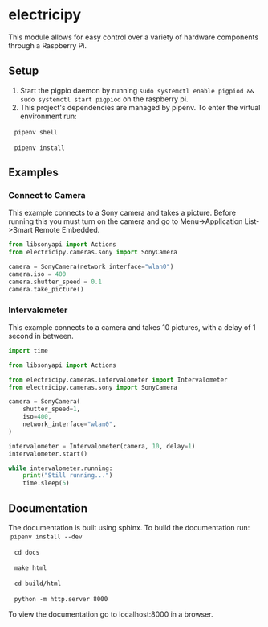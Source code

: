 # electricipy

This module allows for easy control over a variety of hardware components through a Raspberry Pi.


## Setup

1. Start the pigpio daemon by running `sudo systemctl enable pigpiod && sudo systemctl start pigpiod` on the raspberry pi.
2. This project's dependencies are managed by pipenv. To enter the virtual environment run:

    `pipenv shell`

    `pipenv install`

## Examples

### Connect to Camera

This example connects to a Sony camera and takes a picture. Before running this you must turn on the camera and go to Menu->Application List->Smart Remote Embedded.

```python
from libsonyapi import Actions
from electricipy.cameras.sony import SonyCamera

camera = SonyCamera(network_interface="wlan0")
camera.iso = 400
camera.shutter_speed = 0.1
camera.take_picture()
```

### Intervalometer

This example connects to a camera and takes 10 pictures, with a delay of 1 second in between.

```python
import time

from libsonyapi import Actions

from electricipy.cameras.intervalometer import Intervalometer
from electricipy.cameras.sony import SonyCamera

camera = SonyCamera(
    shutter_speed=1,
    iso=400,
    network_interface="wlan0",
)

intervalometer = Intervalometer(camera, 10, delay=1)
intervalometer.start()

while intervalometer.running:
    print("Still running...")
    time.sleep(5)
```

## Documentation

The documentation is built using sphinx. To build the documentation run:
    `pipenv install --dev`

    `cd docs`

    `make html`

    `cd build/html`

    `python -m http.server 8000`

To view the documentation go to localhost:8000 in a browser.
